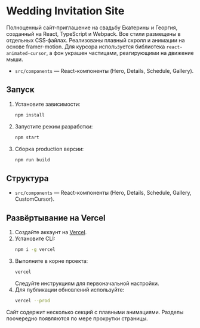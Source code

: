 # Wedding Invitation Site

Полноценный сайт‑приглашение на свадьбу Екатерины и Георгия, созданный на React, TypeScript и Webpack. Все стили размещены в отдельных CSS‑файлах. Реализованы плавный скролл и анимации на основе framer-motion. Для курсора используется библиотека `react-animated-cursor`, а фон украшен частицами, реагирующими на движение мыши.
- `src/components` — React-компоненты (Hero, Details, Schedule, Gallery).


## Запуск

1. Установите зависимости:
   ```bash
   npm install
   ```
2. Запустите режим разработки:
   ```bash
   npm start
   ```
3. Сборка production версии:
   ```bash
   npm run build
   ```

## Структура


- `src/components` — React-компоненты (Hero, Details, Schedule, Gallery, CustomCursor).


## Развёртывание на Vercel

1. Создайте аккаунт на [Vercel](https://vercel.com/).
2. Установите CLI:
   ```bash
   npm i -g vercel
   ```
3. Выполните в корне проекта:
   ```bash
   vercel
   ```
   Следуйте инструкциям для первоначальной настройки.
4. Для публикации обновлений используйте:
   ```bash
   vercel --prod
   ```


Сайт содержит несколько секций с плавными анимациями. Разделы поочередно появляются по мере прокрутки страницы.
